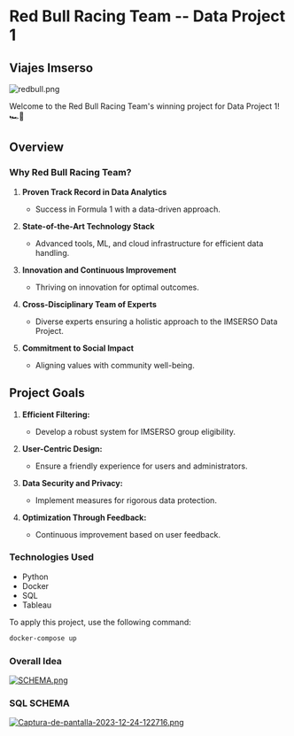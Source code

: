 # Red Bull Racing Team -- Data Project 1

## Viajes Imserso

![redbull.png](https://cdn-1.motorsport.com/images/mgl/Y99JQRbY/s8/red-bull-racing-logo-1.jpg)

Welcome to the Red Bull Racing Team's winning project for Data Project 1! 🏎️🚀

## Overview

### Why Red Bull Racing Team?

1. **Proven Track Record in Data Analytics**
   - Success in Formula 1 with a data-driven approach.

2. **State-of-the-Art Technology Stack**
   - Advanced tools, ML, and cloud infrastructure for efficient data handling.

3. **Innovation and Continuous Improvement**
   - Thriving on innovation for optimal outcomes.

4. **Cross-Disciplinary Team of Experts**
   - Diverse experts ensuring a holistic approach to the IMSERSO Data Project.

5. **Commitment to Social Impact**
   - Aligning values with community well-being.

## Project Goals

1. **Efficient Filtering:**
   - Develop a robust system for IMSERSO group eligibility.

2. **User-Centric Design:**
   - Ensure a friendly experience for users and administrators.

3. **Data Security and Privacy:**
   - Implement measures for rigorous data protection.

4. **Optimization Through Feedback:**
   - Continuous improvement based on user feedback.

### Technologies Used

- Python
- Docker
- SQL
- Tableau

To apply this project, use the following command:
```bash
docker-compose up
```

### Overall Idea
[![SCHEMA.png](https://i.postimg.cc/j2CR7SCW/SCHEMA.png)](https://postimg.cc/y34qqBmB)

### SQL SCHEMA
[![Captura-de-pantalla-2023-12-24-122716.png](https://i.postimg.cc/DfDcqg5b/Captura-de-pantalla-2023-12-24-122716.png)](https://postimg.cc/yWm9K0MV)

